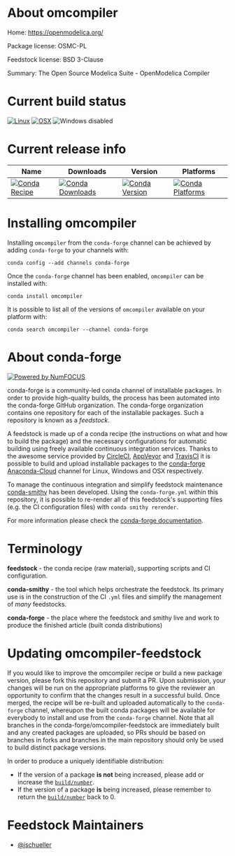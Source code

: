 <!--
# -*- mode: jinja -*-
-->

About omcompiler
================

Home: https://openmodelica.org/

Package license: OSMC-PL

Feedstock license: BSD 3-Clause

Summary: The Open Source Modelica Suite - OpenModelica Compiler



Current build status
====================

[![Linux](https://img.shields.io/circleci/project/github/conda-forge/omcompiler-feedstock/master.svg?label=Linux)](https://circleci.com/gh/conda-forge/omcompiler-feedstock)
[![OSX](https://img.shields.io/travis/conda-forge/omcompiler-feedstock/master.svg?label=macOS)](https://travis-ci.org/conda-forge/omcompiler-feedstock)
![Windows disabled](https://img.shields.io/badge/Windows-disabled-lightgrey.svg)

Current release info
====================

| Name | Downloads | Version | Platforms |
| --- | --- | --- | --- |
| [![Conda Recipe](https://img.shields.io/badge/recipe-omcompiler-green.svg)](https://anaconda.org/conda-forge/omcompiler) | [![Conda Downloads](https://img.shields.io/conda/dn/conda-forge/omcompiler.svg)](https://anaconda.org/conda-forge/omcompiler) | [![Conda Version](https://img.shields.io/conda/vn/conda-forge/omcompiler.svg)](https://anaconda.org/conda-forge/omcompiler) | [![Conda Platforms](https://img.shields.io/conda/pn/conda-forge/omcompiler.svg)](https://anaconda.org/conda-forge/omcompiler) |

Installing omcompiler
=====================

Installing `omcompiler` from the `conda-forge` channel can be achieved by adding `conda-forge` to your channels with:

```
conda config --add channels conda-forge
```

Once the `conda-forge` channel has been enabled, `omcompiler` can be installed with:

```
conda install omcompiler
```

It is possible to list all of the versions of `omcompiler` available on your platform with:

```
conda search omcompiler --channel conda-forge
```


About conda-forge
=================

[![Powered by NumFOCUS](https://img.shields.io/badge/powered%20by-NumFOCUS-orange.svg?style=flat&colorA=E1523D&colorB=007D8A)](http://numfocus.org)

conda-forge is a community-led conda channel of installable packages.
In order to provide high-quality builds, the process has been automated into the
conda-forge GitHub organization. The conda-forge organization contains one repository
for each of the installable packages. Such a repository is known as a *feedstock*.

A feedstock is made up of a conda recipe (the instructions on what and how to build
the package) and the necessary configurations for automatic building using freely
available continuous integration services. Thanks to the awesome service provided by
[CircleCI](https://circleci.com/), [AppVeyor](https://www.appveyor.com/)
and [TravisCI](https://travis-ci.org/) it is possible to build and upload installable
packages to the [conda-forge](https://anaconda.org/conda-forge)
[Anaconda-Cloud](https://anaconda.org/) channel for Linux, Windows and OSX respectively.

To manage the continuous integration and simplify feedstock maintenance
[conda-smithy](https://github.com/conda-forge/conda-smithy) has been developed.
Using the ``conda-forge.yml`` within this repository, it is possible to re-render all of
this feedstock's supporting files (e.g. the CI configuration files) with ``conda smithy rerender``.

For more information please check the [conda-forge documentation](https://conda-forge.org/docs/).

Terminology
===========

**feedstock** - the conda recipe (raw material), supporting scripts and CI configuration.

**conda-smithy** - the tool which helps orchestrate the feedstock.
                   Its primary use is in the construction of the CI ``.yml`` files
                   and simplify the management of *many* feedstocks.

**conda-forge** - the place where the feedstock and smithy live and work to
                  produce the finished article (built conda distributions)


Updating omcompiler-feedstock
=============================

If you would like to improve the omcompiler recipe or build a new
package version, please fork this repository and submit a PR. Upon submission,
your changes will be run on the appropriate platforms to give the reviewer an
opportunity to confirm that the changes result in a successful build. Once
merged, the recipe will be re-built and uploaded automatically to the
`conda-forge` channel, whereupon the built conda packages will be available for
everybody to install and use from the `conda-forge` channel.
Note that all branches in the conda-forge/omcompiler-feedstock are
immediately built and any created packages are uploaded, so PRs should be based
on branches in forks and branches in the main repository should only be used to
build distinct package versions.

In order to produce a uniquely identifiable distribution:
 * If the version of a package **is not** being increased, please add or increase
   the [``build/number``](https://conda.io/docs/user-guide/tasks/build-packages/define-metadata.html#build-number-and-string).
 * If the version of a package **is** being increased, please remember to return
   the [``build/number``](https://conda.io/docs/user-guide/tasks/build-packages/define-metadata.html#build-number-and-string)
   back to 0.

Feedstock Maintainers
=====================

* [@jschueller](https://github.com/jschueller/)

